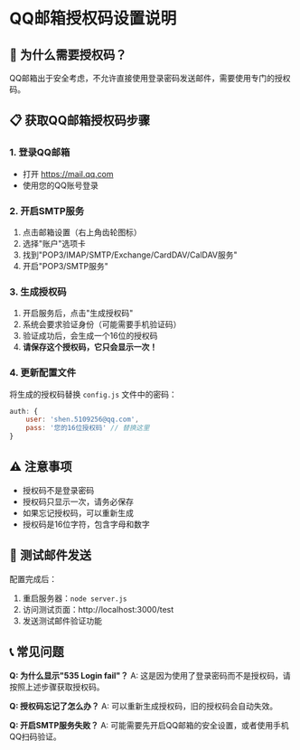 # QQ邮箱授权码设置说明

## 🔑 为什么需要授权码？

QQ邮箱出于安全考虑，不允许直接使用登录密码发送邮件，需要使用专门的授权码。

## 📋 获取QQ邮箱授权码步骤

### 1. 登录QQ邮箱
- 打开 https://mail.qq.com
- 使用您的QQ账号登录

### 2. 开启SMTP服务
1. 点击邮箱设置（右上角齿轮图标）
2. 选择"账户"选项卡
3. 找到"POP3/IMAP/SMTP/Exchange/CardDAV/CalDAV服务"
4. 开启"POP3/SMTP服务"

### 3. 生成授权码
1. 开启服务后，点击"生成授权码"
2. 系统会要求验证身份（可能需要手机验证码）
3. 验证成功后，会生成一个16位的授权码
4. **请保存这个授权码，它只会显示一次！**

### 4. 更新配置文件
将生成的授权码替换 `config.js` 文件中的密码：

```javascript
auth: {
    user: 'shen.5109256@qq.com',
    pass: '您的16位授权码' // 替换这里
}
```

## ⚠️ 注意事项

- 授权码不是登录密码
- 授权码只显示一次，请务必保存
- 如果忘记授权码，可以重新生成
- 授权码是16位字符，包含字母和数字

## 🔧 测试邮件发送

配置完成后：
1. 重启服务器：`node server.js`
2. 访问测试页面：http://localhost:3000/test
3. 发送测试邮件验证功能

## 📞 常见问题

**Q: 为什么显示"535 Login fail"？**
A: 这是因为使用了登录密码而不是授权码，请按照上述步骤获取授权码。

**Q: 授权码忘记了怎么办？**
A: 可以重新生成授权码，旧的授权码会自动失效。

**Q: 开启SMTP服务失败？**
A: 可能需要先开启QQ邮箱的安全设置，或者使用手机QQ扫码验证。
